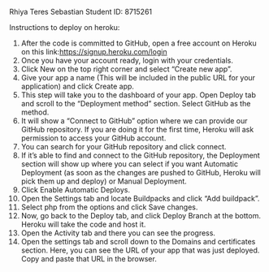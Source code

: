 Rhiya Teres Sebastian
Student ID: 8715261

Instructions to deploy on heroku:
1) After the code is committed to GitHub, open a free account on Heroku on this link:https://signup.heroku.com/login
2) Once you have your account ready, login with your credentials.
3) Click New on the top right corner and select “Create new app”.
4) Give your app a name (This will be included in the public URL for your application) and click Create app.
5) This step will take you to the dashboard of your app. Open Deploy tab and scroll to the “Deployment method” section. Select GitHub as the method.
6) It will show a “Connect to GitHub” option where we can provide our GitHub repository. If you are doing it for the first time, Heroku will ask permission to access your GitHub      account.
7) You can search for your GitHub repository and click connect.
8) If it’s able to find and connect to the GitHub repository, the Deployment section will show up where you can select if you want Automatic Deployment (as soon as the changes are    pushed to GitHub, Heroku will pick them up and deploy) or Manual Deployment.
9) Click Enable Automatic Deploys.
10) Open the Settings tab and locate Buildpacks and click “Add buildpack”.
11) Select php from the options and click Save changes.
12) Now, go back to the Deploy tab, and click Deploy Branch at the bottom. Heroku will take the code and host it.
13) Open the Activity tab and there you can see the progress.
14) Open the settings tab and scroll down to the Domains and certificates section. Here, you can see the URL of your app that was just deployed. Copy and paste that URL in the browser.
